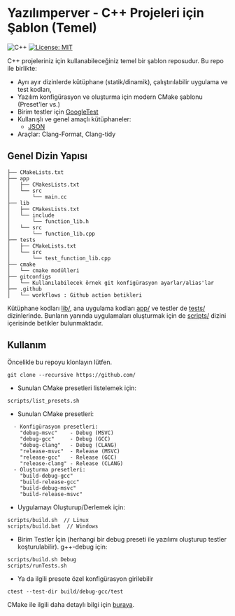 # Yazılımperver - C++ Projeleri için Şablon (Temel)

![C++](https://img.shields.io/badge/C%2B%2B-14%2F17%2F20%2F23-blue)
[![License: MIT](https://img.shields.io/badge/License-MIT-yellow.svg)](https://opensource.org/licenses/MIT)

C++ projeleriniz için kullanabileceğiniz temel bir şablon reposudur. Bu repo ile birlikte:

- Ayrı ayır dizinlerde kütüphane (statik/dinamik), çalıştırılabilir uygulama ve test kodları,
- Yazılım konfigürasyon ve oluşturma için modern CMake şablonu (Preset'ler vs.)
- Birim testler için [GoogleTest](https://github.com/google/googletest)
- Kullanışlı ve genel amaçlı kütüphaneler: 
  - [JSON](https://github.com/nlohmann/json)
- Araçlar: Clang-Format, Clang-tidy

## Genel Dizin Yapısı

``` text
├── CMakeLists.txt
├── app
│   ├── CMakesLists.txt
│   └── src
│       └── main.cc
├── lib
│   ├── CMakesLists.txt
│   └── include
│       └── function_lib.h
│   └── src
│       └── function_lib.cpp
├── tests
│   ├── CMakeLists.txt
│   └── src
│       └── test_function_lib.cpp
├── cmake
│   └── cmake modülleri
├── gitconfigs
│   └── Kullanılabilecek örnek git konfigürasyon ayarlar/alias'lar
├── .github
│   └── workflows : Github action betikleri
```

Kütüphane kodları [lib/](lib/), ana uygulama kodları [app/](app) ve testler de [tests/](tests/) dizinlerinde. Bunların yanında uygulamaları oluşturmak için de [scripts/](scripts) dizini içerisinde betikler bulunmaktadır.

## Kullanım

Öncelikle bu repoyu klonlayın lütfen.

```shell
git clone --recursive https://github.com/
```

- Sunulan CMake presetleri listelemek için:

```shell
scripts/list_presets.sh
```

- Sunulan CMake presetleri:
```shell
  - Konfigürasyon presetleri:
    "debug-msvc"    - Debug (MSVC)
    "debug-gcc"     - Debug (GCC)
    "debug-clang"   - Debug (CLANG)
    "release-msvc"  - Release (MSVC)
    "release-gcc"   - Release (GCC)
    "release-clang" - Release (CLANG)
  - Oluşturma presetleri:
    "build-debug-gcc"
    "build-release-gcc"
    "build-debug-msvc"
    "build-release-msvc"
```

- Uygulamayı Oluşturup/Derlemek için:

```shell
scripts/build.sh  // Linux
scripts/build.bat  // Windows
```

- Birim Testler İçin (herhangi bir debug preseti ile yazılımı oluşturup testler koşturulabilir). g++-debug için:

```shell
scripts/build.sh Debug
scripts/runTests.sh
```
- Ya da ilgili presete özel konfigürasyon girilebilir
```shell
ctest --test-dir build/debug-gcc/test
```

CMake ile ilgili daha detaylı bilgi için [buraya](./README_cmake.md).
